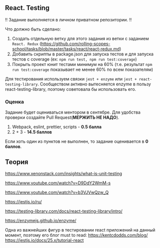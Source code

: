 


## React. Testing




!! Задание выполняется в личном приватном репозитории. !!




Что должно быть сделано:



1) Создать отдельную ветку для этого задания из ветки с заданием `React. Redux` (https://github.com/rolling-scopes-school/tasks/blob/master/tasks/react/react-redux.md)
2) Добавить скрипты в package.json для запуска тестов и для запуска тестов с coverage (ex: `npm run test, npm run test:coverage`)
3) Покрыть проект юнит тестами минимум на 60% (т.е. результат `npm run test:coverage`  показывает не менее 60% по всем показателям) 

Для тестирования используем связки `jest + enzyme` или `jest + react-testing-library`.
Сообществом активно вытесняется enzyme в пользу react-testing-library, поэтому советовала бы использовать его.

### Оценка




Задание будет оцениваться ментором в сентябре. Для удобства проверки создайте Pull Request(**МЕРЖИТЬ НЕ НАДО**).




1) Webpack, eslint, prettier, scripts - **0.5 балла**
2) 2 + 3 - **14.5 баллов**




Если хоть один из пунктов не выполнен, то задание оценивается в **0 баллов**.

## Теория

https://www.xenonstack.com/insights/what-is-unit-testing

https://www.youtube.com/watch?v=D9DdY2WmM-s

https://www.youtube.com/watch?v=b3VJVwQzw_Q

https://jestjs.io/ru/

https://testing-library.com/docs/react-testing-library/intro/

https://enzymejs.github.io/enzyme/

Одна из важнейших фигур в тестировании react приложений на данный момент, поэтому его блог must to read: https://kentcdodds.com/blog/
https://jestjs.io/docs/25.x/tutorial-react

